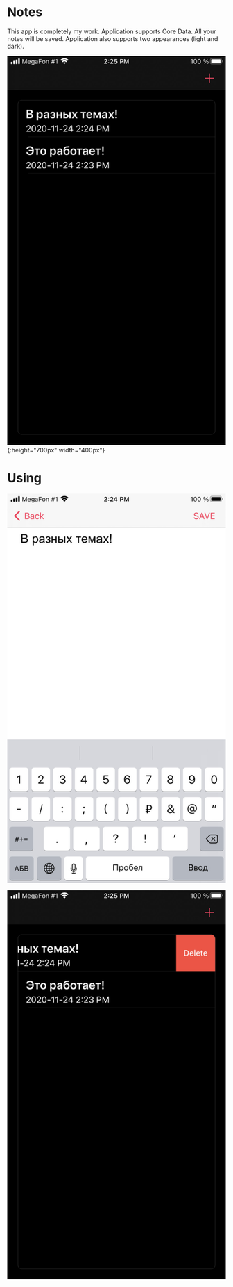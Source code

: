 # Notes

This app is completely my work. 
Application supports Core Data. All your notes will be saved.
Application also supports two appearances (light and dark). 

![Screenshot](forReadme/screenInterface1.jpg){:height="700px" width="400px"}


# Using

![Screenshot](forReadme/screenAdd1.jpg)

![Screenshot](forReadme/screenDelete1.jpg)
